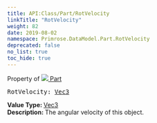 ```yaml
---
title: API:Class/Part/RotVelocity
linkTitle: "RotVelocity"
weight: 82
date: 2019-08-02
namespace: Primrose.DataModel.Part.RotVelocity
deprecated: false
no_list: true
toc_hide: true
---
```

Property of <a href="/docs/api-reference/Class/Part"><img src="/icons/silk/brick.png"/>&nbsp;Part</a>
<pre class="method-declaration">
RotVelocity: <a class="type" href="/docs/api-reference/DataType/Vec3">Vec3</a></pre>
<b>Value Type: </b>
<a class="type" href="/docs/api-reference/DataType/Vec3">Vec3</a>
<br/>
<b>Description: </b>
The angular velocity of this object.

